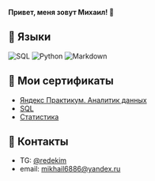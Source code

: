 **Привет, меня зовут Михаил! 👋**

## 🌱 Языки
![SQL](https://img.shields.io/badge/-SQL-green)
![Python](https://img.shields.io/badge/-Python-green)
![Markdown](https://img.shields.io/badge/-Markdown-green)

## 📜 Мои сертификаты
* [Яндекс Практикум. Аналитик данных](https://github.com/RedEkim/RedEkim/blob/main/nosov_mikhail_2022.pdf)
* [SQL](https://stepik.org/cert/1685623)
* [Статистика](https://stepik.org/cert/1728181)

## 📣 Контакты
* TG: [@redekim](https://t.me/redekim)
* email: mikhail6886@yandex.ru
